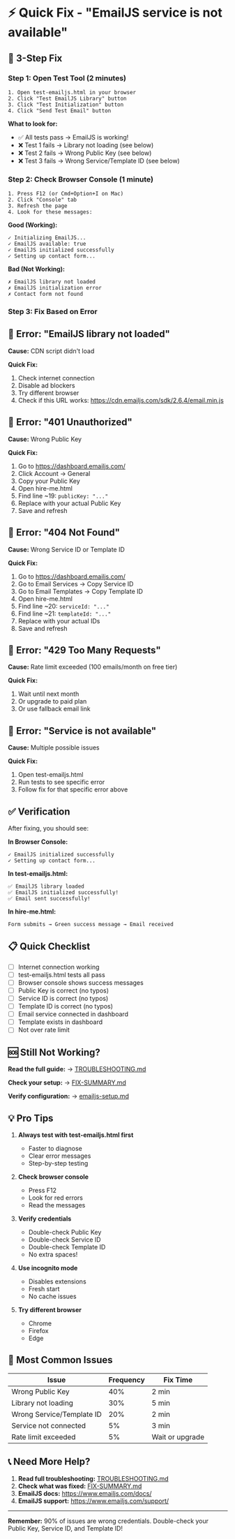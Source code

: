 # ⚡ Quick Fix - "EmailJS service is not available"

## 🎯 3-Step Fix

### Step 1: Open Test Tool (2 minutes)
```
1. Open test-emailjs.html in your browser
2. Click "Test EmailJS Library" button
3. Click "Test Initialization" button
4. Click "Send Test Email" button
```

**What to look for:**
- ✅ All tests pass → EmailJS is working!
- ❌ Test 1 fails → Library not loading (see below)
- ❌ Test 2 fails → Wrong Public Key (see below)
- ❌ Test 3 fails → Wrong Service/Template ID (see below)

### Step 2: Check Browser Console (1 minute)
```
1. Press F12 (or Cmd+Option+I on Mac)
2. Click "Console" tab
3. Refresh the page
4. Look for these messages:
```

**Good (Working):**
```
✓ Initializing EmailJS...
✓ EmailJS available: true
✓ EmailJS initialized successfully
✓ Setting up contact form...
```

**Bad (Not Working):**
```
✗ EmailJS library not loaded
✗ EmailJS initialization error
✗ Contact form not found
```

### Step 3: Fix Based on Error

## 🔴 Error: "EmailJS library not loaded"

**Cause:** CDN script didn't load

**Quick Fix:**
1. Check internet connection
2. Disable ad blockers
3. Try different browser
4. Check if this URL works: https://cdn.emailjs.com/sdk/2.6.4/email.min.js

## 🔴 Error: "401 Unauthorized"

**Cause:** Wrong Public Key

**Quick Fix:**
1. Go to https://dashboard.emailjs.com/
2. Click Account → General
3. Copy your Public Key
4. Open hire-me.html
5. Find line ~19: `publicKey: "..."`
6. Replace with your actual Public Key
7. Save and refresh

## 🔴 Error: "404 Not Found"

**Cause:** Wrong Service ID or Template ID

**Quick Fix:**
1. Go to https://dashboard.emailjs.com/
2. Go to Email Services → Copy Service ID
3. Go to Email Templates → Copy Template ID
4. Open hire-me.html
5. Find line ~20: `serviceId: "..."`
6. Find line ~21: `templateId: "..."`
7. Replace with your actual IDs
8. Save and refresh

## 🔴 Error: "429 Too Many Requests"

**Cause:** Rate limit exceeded (100 emails/month on free tier)

**Quick Fix:**
1. Wait until next month
2. Or upgrade to paid plan
3. Or use fallback email link

## 🔴 Error: "Service is not available"

**Cause:** Multiple possible issues

**Quick Fix:**
1. Open test-emailjs.html
2. Run tests to see specific error
3. Follow fix for that specific error above

## ✅ Verification

After fixing, you should see:

**In Browser Console:**
```
✓ EmailJS initialized successfully
✓ Setting up contact form...
```

**In test-emailjs.html:**
```
✅ EmailJS library loaded
✅ EmailJS initialized successfully!
✅ Email sent successfully!
```

**In hire-me.html:**
```
Form submits → Green success message → Email received
```

## 📋 Quick Checklist

- [ ] Internet connection working
- [ ] test-emailjs.html tests all pass
- [ ] Browser console shows success messages
- [ ] Public Key is correct (no typos)
- [ ] Service ID is correct (no typos)
- [ ] Template ID is correct (no typos)
- [ ] Email service connected in dashboard
- [ ] Template exists in dashboard
- [ ] Not over rate limit

## 🆘 Still Not Working?

**Read the full guide:**
→ [TROUBLESHOOTING.md](TROUBLESHOOTING.md)

**Check your setup:**
→ [FIX-SUMMARY.md](FIX-SUMMARY.md)

**Verify configuration:**
→ [emailjs-setup.md](emailjs-setup.md)

## 💡 Pro Tips

1. **Always test with test-emailjs.html first**
   - Faster to diagnose
   - Clear error messages
   - Step-by-step testing

2. **Check browser console**
   - Press F12
   - Look for red errors
   - Read the messages

3. **Verify credentials**
   - Double-check Public Key
   - Double-check Service ID
   - Double-check Template ID
   - No extra spaces!

4. **Use incognito mode**
   - Disables extensions
   - Fresh start
   - No cache issues

5. **Try different browser**
   - Chrome
   - Firefox
   - Edge

## 🎯 Most Common Issues

| Issue | Frequency | Fix Time |
|-------|-----------|----------|
| Wrong Public Key | 40% | 2 min |
| Library not loading | 30% | 5 min |
| Wrong Service/Template ID | 20% | 2 min |
| Service not connected | 5% | 3 min |
| Rate limit exceeded | 5% | Wait or upgrade |

## 📞 Need More Help?

1. **Read full troubleshooting:** [TROUBLESHOOTING.md](TROUBLESHOOTING.md)
2. **Check what was fixed:** [FIX-SUMMARY.md](FIX-SUMMARY.md)
3. **EmailJS docs:** https://www.emailjs.com/docs/
4. **EmailJS support:** https://www.emailjs.com/support/

---

**Remember:** 90% of issues are wrong credentials. Double-check your Public Key, Service ID, and Template ID!
